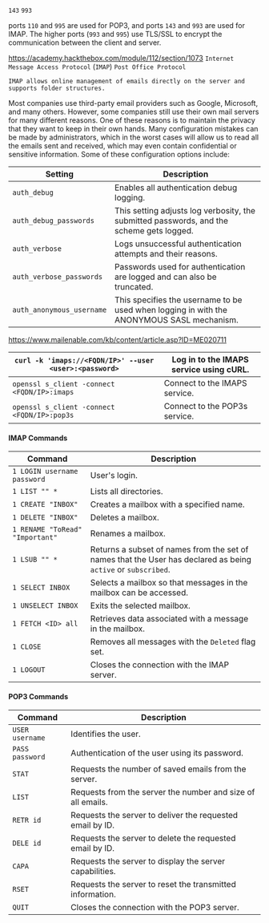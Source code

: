 `143`     `993`

ports `110` and `995` are used for POP3, and ports `143` and `993` are used for IMAP. The higher ports (`993` and `995`) use TLS/SSL to encrypt the communication between the client and server.

https://academy.hackthebox.com/module/112/section/1073
`Internet Message Access Protocol` (`IMAP`)
`Post Office Protocol`

`IMAP allows online management of emails directly on the server and supports folder structures.`

Most companies use third-party email providers such as Google, Microsoft, and many others. However, some companies still use their own mail servers for many different reasons. One of these reasons is to maintain the privacy that they want to keep in their own hands. Many configuration mistakes can be made by administrators, which in the worst cases will allow us to read all the emails sent and received, which may even contain confidential or sensitive information. Some of these configuration options include:

|**Setting**|**Description**|
|---|---|
|`auth_debug`|Enables all authentication debug logging.|
|`auth_debug_passwords`|This setting adjusts log verbosity, the submitted passwords, and the scheme gets logged.|
|`auth_verbose`|Logs unsuccessful authentication attempts and their reasons.|
|`auth_verbose_passwords`|Passwords used for authentication are logged and can also be truncated.|
|`auth_anonymous_username`|This specifies the username to be used when logging in with the ANONYMOUS SASL mechanism.|


https://www.mailenable.com/kb/content/article.asp?ID=ME020711

| `curl -k 'imaps://<FQDN/IP>' --user <user>:<password>` | Log in to the IMAPS service using cURL. |
| ------------------------------------------------------ | --------------------------------------- |
| `openssl s_client -connect <FQDN/IP>:imaps`            | Connect to the IMAPS service.           |
| `openssl s_client -connect <FQDN/IP>:pop3s`            | Connect to the POP3s service.           |
#### IMAP Commands

| **Command**                     | **Description**                                                                                               |
| ------------------------------- | ------------------------------------------------------------------------------------------------------------- |
| `1 LOGIN username password`     | User's login.                                                                                                 |
| `1 LIST "" *`                   | Lists all directories.                                                                                        |
| `1 CREATE "INBOX"`              | Creates a mailbox with a specified name.                                                                      |
| `1 DELETE "INBOX"`              | Deletes a mailbox.                                                                                            |
| `1 RENAME "ToRead" "Important"` | Renames a mailbox.                                                                                            |
| `1 LSUB "" *`                   | Returns a subset of names from the set of names that the User has declared as being `active` or `subscribed`. |
| `1 SELECT INBOX`                | Selects a mailbox so that messages in the mailbox can be accessed.                                            |
| `1 UNSELECT INBOX`              | Exits the selected mailbox.                                                                                   |
| `1 FETCH <ID> all`              | Retrieves data associated with a message in the mailbox.                                                      |
| `1 CLOSE`                       | Removes all messages with the `Deleted` flag set.                                                             |
| `1 LOGOUT`                      | Closes the connection with the IMAP server.                                                                   |

#### POP3 Commands

| **Command**     | **Description**                                             |
| --------------- | ----------------------------------------------------------- |
| `USER username` | Identifies the user.                                        |
| `PASS password` | Authentication of the user using its password.              |
| `STAT`          | Requests the number of saved emails from the server.        |
| `LIST`          | Requests from the server the number and size of all emails. |
| `RETR id`       | Requests the server to deliver the requested email by ID.   |
| `DELE id`       | Requests the server to delete the requested email by ID.    |
| `CAPA`          | Requests the server to display the server capabilities.     |
| `RSET`          | Requests the server to reset the transmitted information.   |
| `QUIT`          | Closes the connection with the POP3 server.                 |
